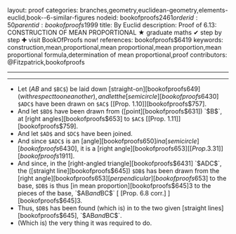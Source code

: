 layout: proof
categories: branches,geometry,euclidean-geometry,elements-euclid,book--6-similar-figures
nodeid: bookofproofs$2461
orderid: 50
parentid: bookofproofs$1999
title: By Euclid
description:  Proof of 6.13: CONSTRUCTION OF MEAN PROPORTIONAL &#9733; graduate maths &#10004; step by step &#10010; visit BookOfProofs now!
references: bookofproofs$6419
keywords: construction,mean,proportional,mean proportional,mean proportion,mean proportional formula,determination of mean proportional,proof
contributors: @Fitzpatrick,bookofproofs

---


---



* Let ($AB$ and `$BC$`) be laid down [straight-on][bookofproofs$649] (with respect to one another), and let the [semicircle][bookofproofs$6430] `$ADC$` have been drawn on `$AC$` [[Prop. 1.10]][bookofproofs$757].
* And let `$BD$` have been drawn from ([point][bookofproofs$631]) `$B$`, at [right angles][bookofproofs$653] to `$AC$` [[Prop. 1.11]][bookofproofs$759].
* And let `$AD$` and `$DC$` have been joined.
* And since `$ADC$` is an [angle][bookofproofs$650] in a [semicircle][bookofproofs$6430], it is a [right angle][bookofproofs$653] [[Prop. 3.31]][bookofproofs$1911].
* And since, in the [right-angled triangle][bookofproofs$6431] `$ADC$`, the ([straight line][bookofproofs$645]) `$DB$` has been drawn from the [right angle][bookofproofs$653] [perpendicular][bookofproofs$653] to the base, `$DB$` is thus [in mean proportion][bookofproofs$645]3 to the pieces of the base, `$AB$` and `$BC$` [ [Prop. 6.8 corr.] ][bookofproofs$645]3.
* Thus, `$DB$` has been found (which is) in  to the two given [straight lines][bookofproofs$645], `$AB$` and `$BC$`.
* (Which is) the very thing it was required to do.
